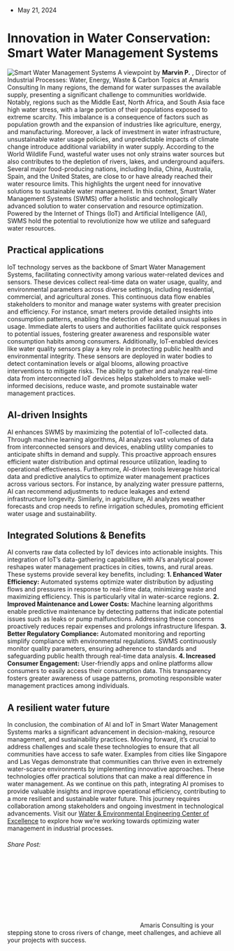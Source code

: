 * May 21, 2024


# Innovation in Water Conservation: Smart Water Management Systems
![Smart Water Management Systems](https://amaris.com/wp-content/uploads/2024/05/AdobeStock_586199226-1024x591.webp)
A viewpoint by **Marvin P.** , Director of Industrial Processes: Water, Energy, Waste & Carbon Topics at Amaris Consulting 
In many regions, the demand for water surpasses the available supply, presenting a significant challenge to communities worldwide. Notably, regions such as the Middle East, North Africa, and South Asia face high water stress, with a large portion of their populations exposed to extreme scarcity.
This imbalance is a consequence of factors such as population growth and the expansion of industries like agriculture, energy, and manufacturing. Moreover, a lack of investment in water infrastructure, unsustainable water usage policies, and unpredictable impacts of climate change introduce additional variability in water supply.
According to the World Wildlife Fund, wasteful water uses not only strains water sources but also contributes to the depletion of rivers, lakes, and underground aquifers. Several major food-producing nations, including India, China, Australia, Spain, and the United States, are close to or have already reached their water resource limits. This highlights the urgent need for innovative solutions to sustainable water management.
In this context, Smart Water Management Systems (SWMS) offer a holistic and technologically advanced solution to water conservation and resource optimization. Powered by the Internet of Things (IoT) and Artificial Intelligence (AI), SWMS hold the potential to revolutionize how we utilize and safeguard water resources.
## **Practical applications**
IoT technology serves as the backbone of Smart Water Management Systems, facilitating connectivity among various water-related devices and sensors. These devices collect real-time data on water usage, quality, and environmental parameters across diverse settings, including residential, commercial, and agricultural zones. This continuous data flow enables stakeholders to monitor and manage water systems with greater precision and efficiency.
For instance, smart meters provide detailed insights into consumption patterns, enabling the detection of leaks and unusual spikes in usage. Immediate alerts to users and authorities facilitate quick responses to potential issues, fostering greater awareness and responsible water consumption habits among consumers.
Additionally, IoT-enabled devices like water quality sensors play a key role in protecting public health and environmental integrity. These sensors are deployed in water bodies to detect contamination levels or algal blooms, allowing proactive interventions to mitigate risks. 
The ability to gather and analyze real-time data from interconnected IoT devices helps stakeholders to make well-informed decisions, reduce waste, and promote sustainable water management practices.
## **AI-driven Insights**
AI enhances SWMS by maximizing the potential of IoT-collected data. Through machine learning algorithms, AI analyzes vast volumes of data from interconnected sensors and devices, enabling utility companies to anticipate shifts in demand and supply. This proactive approach ensures efficient water distribution and optimal resource utilization, leading to operational effectiveness.
Furthermore, AI-driven tools leverage historical data and predictive analytics to optimize water management practices across various sectors. For instance, by analyzing water pressure patterns, AI can recommend adjustments to reduce leakages and extend infrastructure longevity. Similarly, in agriculture, AI analyzes weather forecasts and crop needs to refine irrigation schedules, promoting efficient water usage and sustainability.
## **Integrated Solutions & Benefits**
AI converts raw data collected by IoT devices into actionable insights. This integration of IoT’s data-gathering capabilities with AI’s analytical power reshapes water management practices in cities, towns, and rural areas. These systems provide several key benefits, including:
**1. Enhanced Water Efficiency:** Automated systems optimize water distribution by adjusting flows and pressures in response to real-time data, minimizing waste and maximizing efficiency. This is particularly vital in water-scarce regions.
**2. Improved Maintenance and Lower Costs:** Machine learning algorithms enable predictive maintenance by detecting patterns that indicate potential issues such as leaks or pump malfunctions. Addressing these concerns proactively reduces repair expenses and prolongs infrastructure lifespan.
**3. Better Regulatory Compliance:** Automated monitoring and reporting simplify compliance with environmental regulations. SWMS continuously monitor quality parameters, ensuring adherence to standards and safeguarding public health through real-time data analysis.
**4. Increased Consumer Engagement:** User-friendly apps and online platforms allow consumers to easily access their consumption data. This transparency fosters greater awareness of usage patterns, promoting responsible water management practices among individuals. 
## **A resilient water future**
In conclusion, the combination of AI and IoT in Smart Water Management Systems marks a significant advancement in decision-making, resource management, and sustainability practices. Moving forward, it’s crucial to address challenges and scale these technologies to ensure that all communities have access to safe water.
Examples from cities like Singapore and Las Vegas demonstrate that communities can thrive even in extremely water-scarce environments by implementing innovative approaches. These technologies offer practical solutions that can make a real difference in water management.
As we continue on this path, integrating AI promises to provide valuable insights and improve operational efficiency, contributing to a more resilient and sustainable water future. This journey requires collaboration among stakeholders and ongoing investment in technological advancements.
Visit our [Water & Environmental Engineering Center of Excellence](https://amaris.com/center-of-excellence/water-environmental-engineering/) to explore how we’re working towards optimizing water management in industrial processes.
###### Share Post:
![Amaris Logo](data:image/svg+xml,%3Csvg%20xmlns='http://www.w3.org/2000/svg'%20viewBox='0%200%200%200'%3E%3C/svg%3E)
Amaris Consulting is your stepping stone to cross rivers of change, meet challenges, and achieve all your projects with success.
